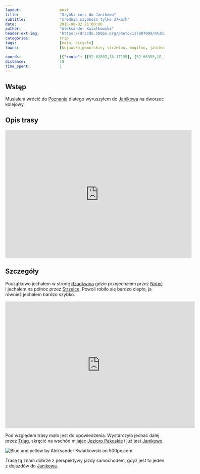 ```yaml
---
layout:                 post
title:                  "Szybki kurs do Janikowa"
subtitle:               "średnia szybkość tylko 27km/h"
date:                   2015-08-02 21:00:00
author:                 "Aleksander Kwiatkowski"
header-ext-img:         "https://drscdn.500px.org/photo/117007009/m%3D2048/87a1a309f7c54c1cd007cd2a23fcab9b"
categories:             trip
tags:                   [main, bicycle]
towns:                  [kujawsko_pomorskie, strzelno, mogilno, janikowo]

coords:                 [{"route": [[52.62802,18.17139], [52.66385,18.12469], [52.66343,18.10444], [52.73417,18.09002], [52.74996,18.11714]], "type": "bicycle"}, {"route": [[52.74809,18.11518], [52.71940,18.04738], [52.66321,17.94781], [52.65827,17.94601]], "type": "train"}]
distance:               18
time_spent:             1
---
```


[vimeo]:                 https://vimeo.com/136709850

[wiki-poznan]:            https://pl.wikipedia.org/wiki/Pozna%C5%84
[wiki-janikowo]:          https://pl.wikipedia.org/wiki/Janikowo
[wiki-rzadkwin]:          https://pl.wikipedia.org/wiki/Rzadkwin
[wiki-notec]:             https://pl.wikipedia.org/wiki/Note%C4%87
[wiki-strzelce]:          https://pl.wikipedia.org/wiki/Strzelce_(powiat_mogile%C5%84ski)
[wiki-trlag]:             https://pl.wikipedia.org/wiki/Trl%C4%85g
[wiki-jezioro-pakoskie]:  https://pl.wikipedia.org/wiki/Jeziora_Pakoskie

Wstęp
-----

Musiałem wrócić do [Poznania][wiki-poznan] dlatego wyruszyłem do [Janikowa][wiki-janikowo]
na dworzec kolejowy.

Opis trasy
----------

<iframe height='405' width='590' frameborder='0' allowtransparency='true' scrolling='no' src='https://www.strava.com/activities/359583873/embed/b1e72b19e86511a10c29ac8e4b0ac502008edd81'></iframe>

Szczegóły
---------

Początkowo jechałem w stronę [Rzadkwina][wiki-rzadkwin] gdzie przejechałem przez
[Noteć][wiki-notec] i jechałem na północ przez [Strzelce][wiki-strzelce]. Powoli robiło
się bardzo ciepło, ja również jechałem bardzo szybko.

<div class="vimeo"><iframe src='http://player.vimeo.com/video/136709850' width="600" height="400" frameborder="0" webkitAllowFullScreen mozallowfullscreen allowFullScreen> </iframe></div>

Pod względem trasy mało jest do opowiedzenia. Wystarczyło jechać dalej przez
[Trląg][wiki-trlag], skręcić na wschód mijając [Jezioro Pakoskie][wiki-jezioro-pakoskie]
i już jest [Janikowo][wiki-janikowo].

<div class='pixels-photo'>
  <p>
    <img src='https://drscdn.500px.org/photo/171795953/m%3D900/d874dd56538a4a2ac016c68d067ab101' alt='Blue and yellow by Aleksander Kwiatkowski on 500px.com'>
  </p>
  <a href='https://500px.com/photo/171795953/blue-and-yellow-by-aleksander-kwiatkowski' alt='Blue and yellow by Aleksander Kwiatkowski on 500px.com'></a>
</div>
<script type='text/javascript' src='https://500px.com/embed.js'></script>

Trasę tą znam dobrze z perspektywy jazdy samochodem, gdyż jest to jeden z dojazdów
do [Janikowa][wiki-janikowo].
